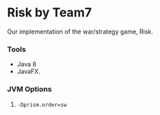 # Risk by Team7

Our implementation of the war/strategy game, Risk.

### Tools

- Java 8
- JavaFX.

### JVM Options

1. `-Dprism.order=sw`
